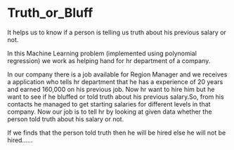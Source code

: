 # Truth_or_Bluff
It helps us to know if a person is telling us truth about his previous salary or not.

In this Machine Learning problem (implemented using polynomial regression) we work as helping hand for hr department of a company.

In our company there is a job available for Region Manager and we receives a application who tells hr department that he has a experience of 20 years and earned 160,000 on his previous job. Now hr want to hire him but he want to see if he bluffed or told truth about his previous salary.So, from his contacts he managed to get starting salaries for different levels in that company. Now our job is to tell hr by looking at given data whether the person told truth about his salary or not.

If we finds that the person told truth then he will be hired else he will not be hired......

